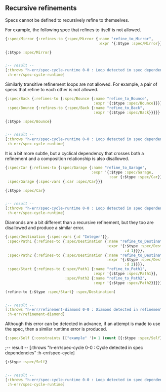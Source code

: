 <!---
  This markdown file was generated. Do not edit.
  -->

## Recursive refinements

Specs cannot be defined to recursively refine to themselves.

For example, the following spec that refines to itself is not allowed.

```clojure
{:spec/Mirror {:refines-to {:spec/Mirror {:name "refine_to_Mirror",
                                          :expr '{:$type :spec/Mirror}}}}}
```

```clojure
{:$type :spec/Mirror}


;-- result --
[:throws "h-err/spec-cycle-runtime 0-0 : Loop detected in spec dependencies"
 :h-err/spec-cycle-runtime]
```

Similarly transitive refinement loops are not allowed. For example, a pair of specs that refine to each other is not allowed.

```clojure
{:spec/Back {:refines-to {:spec/Bounce {:name "refine_to_Bounce",
                                        :expr '{:$type :spec/Bounce}}}},
 :spec/Bounce {:refines-to {:spec/Back {:name "refine_to_Back",
                                        :expr '{:$type :spec/Back}}}}}
```

```clojure
{:$type :spec/Bounce}


;-- result --
[:throws "h-err/spec-cycle-runtime 0-0 : Loop detected in spec dependencies"
 :h-err/spec-cycle-runtime]
```

It is a bit more subtle, but a cyclical dependency that crosses both a refinement and a composition relationship is also disallowed.

```clojure
{:spec/Car {:refines-to {:spec/Garage {:name "refine_to_Garage",
                                       :expr '{:$type :spec/Garage,
                                               :car {:$type :spec/Car}}}}},
 :spec/Garage {:spec-vars {:car :spec/Car}}}
```

```clojure
{:$type :spec/Car}


;-- result --
[:throws "h-err/spec-cycle-runtime 0-0 : Loop detected in spec dependencies"
 :h-err/spec-cycle-runtime]
```

Diamonds are a bit different than a recursive refinement, but they too are disallowed and produce a similar error.

```clojure
{:spec/Destination {:spec-vars {:d "Integer"}},
 :spec/Path1 {:refines-to {:spec/Destination {:name "refine_to_Destination",
                                              :expr '{:$type :spec/Destination,
                                                      :d 1}}}},
 :spec/Path2 {:refines-to {:spec/Destination {:name "refine_to_Destination",
                                              :expr '{:$type :spec/Destination,
                                                      :d 2}}}},
 :spec/Start {:refines-to {:spec/Path1 {:name "refine_to_Path1",
                                        :expr '{:$type :spec/Path1}},
                           :spec/Path2 {:name "refine_to_Path2",
                                        :expr '{:$type :spec/Path2}}}}}
```

```clojure
(refine-to {:$type :spec/Start} :spec/Destination)


;-- result --
[:throws "h-err/refinement-diamond 0-0 : Diamond detected in refinement graph"
 :h-err/refinement-diamond]
```

Although this error can be detected in advance, if an attempt is made to use the spec, then a similar runtime error is produced.

```clojure
{:spec/Self {:constraints [["example" '(= 1 (count [{:$type :spec/Self}]))]]}}
```



;-- result --
[:throws "h-err/spec-cycle 0-0 : Cycle detected in spec dependencies"
 :h-err/spec-cycle]
```clojure
{:$type :spec/Self}


;-- result --
[:throws "h-err/spec-cycle-runtime 0-0 : Loop detected in spec dependencies"
 :h-err/spec-cycle-runtime]
```

